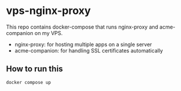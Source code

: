 # vps-nginx-proxy

This repo contains docker-compose that runs nginx-proxy and acme-companion on my VPS.

-   nginx-proxy: for hosting multiple apps on a single server
-   acme-companion: for handling SSL certificates automatically

## How to run this

```sh
docker compose up
```
